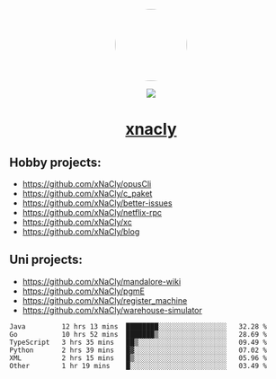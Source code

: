 <p align="center">
  <img style="border-radius: 100px" width="128" height="128" src="https://avatars.githubusercontent.com/u/47723417?v=4"/>
</p>
<p align="center">
  <img src="https://komarev.com/ghpvc/?username=xnacly&&style=flat-square"/>
</p>

<h1 align="center"><a href="https://xnacly.me"> xnacly</a> </h1>

## Hobby projects:
- https://github.com/xNaCly/opusCli
- https://github.com/xNaCly/c_paket
- https://github.com/xNaCly/better-issues
- https://github.com/xNaCly/netflix-rpc
- https://github.com/xNaCly/xc
- https://github.com/xNaCly/blog

## Uni projects:
- https://github.com/xNaCly/mandalore-wiki
- https://github.com/xNaCly/pgmE
- https://github.com/xNaCly/register_machine
- https://github.com/xNaCly/warehouse-simulator


<!--START_SECTION:waka-->

```text
Java         12 hrs 13 mins  ████████░░░░░░░░░░░░░░░░░   32.28 %
Go           10 hrs 52 mins  ███████▒░░░░░░░░░░░░░░░░░   28.69 %
TypeScript   3 hrs 35 mins   ██▒░░░░░░░░░░░░░░░░░░░░░░   09.49 %
Python       2 hrs 39 mins   █▓░░░░░░░░░░░░░░░░░░░░░░░   07.02 %
XML          2 hrs 15 mins   █▒░░░░░░░░░░░░░░░░░░░░░░░   05.96 %
Other        1 hr 19 mins    █░░░░░░░░░░░░░░░░░░░░░░░░   03.49 %
```

<!--END_SECTION:waka-->

